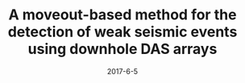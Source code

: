 ---
title: "A moveout-based method for the detection of weak seismic events using downhole DAS arrays"
collection: talks
type: "Conference"
venue: "EAGE Annual Meeting 2019"
date: 2017-6-5
location: "ExCeL Center, London, United Kingdom"
---